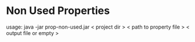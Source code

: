 # Non Used Properties

usage: java -jar prop-non-used.jar < project dir > < path to property file > < output file or empty >

